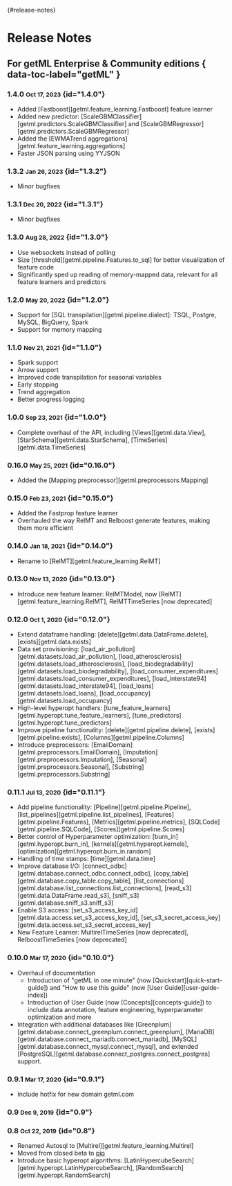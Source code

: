 [](){#release-notes}
# Release Notes

## For getML Enterprise & Community editions { data-toc-label="getML" }

### 1.4.0	<small>Oct 17, 2023</small> {id="1.4.0"}
- Added [Fastboost][getml.feature_learning.Fastboost] feature learner
- Added new predictor: [ScaleGBMClassifier][getml.predictors.ScaleGBMClassifier] and [ScaleGBMRegressor][getml.predictors.ScaleGBMRegressor]
- Added the [EWMATrend aggregations][getml.feature_learning.aggregations]
- Faster JSON parsing using YYJSON

### 1.3.2	<small>Jan 26, 2023</small> {id="1.3.2"}
- Minor bugfixes

### 1.3.1	<small>Dec 20, 2022</small> {id="1.3.1"}
- Minor bugfixes

### 1.3.0	<small>Aug 28, 2022</small> {id="1.3.0"}
- Use websockets instead of polling
- Size [threshold][getml.pipeline.Features.to_sql] for better visualization of feature code
- Significantly sped up reading of memory-mapped data, relevant for all feature learners and predictors

### 1.2.0	<small>May 20, 2022</small> {id="1.2.0"}
- Support for [SQL transpilation][getml.pipeline.dialect]: TSQL, Postgre, MySQL, BigQuery, Spark
- Support for memory mapping

### 1.1.0	<small>Nov 21, 2021</small> {id="1.1.0"}
- Spark support
- Arrow support
- Improved code transpilation for seasonal variables
- Early stopping
- Trend aggregation
- Better progress logging

### 1.0.0	<small>Sep 23, 2021</small> {id="1.0.0"}
- Complete overhaul of the API, including [Views][getml.data.View], [StarSchema][getml.data.StarSchema], [TimeSeries][getml.data.TimeSeries]

### 0.16.0 <small>May 25, 2021</small> {id="0.16.0"}
- Added the [Mapping preprocessor][getml.preprocessors.Mapping]

### 0.15.0 <small>Feb 23, 2021</small> {id="0.15.0"}
- Added the Fastprop feature learner
- Overhauled the way RelMT and Relboost generate features, making them more efficient

### 0.14.0 <small>Jan 18, 2021</small> {id="0.14.0"}
- Rename to [RelMT][getml.feature_learning.RelMT]


### 0.13.0 <small>Nov 13, 2020</small> {id="0.13.0"}

- Introduce new feature learner: RelMTModel, now [RelMT][getml.feature_learning.RelMT], RelMTTimeSeries [now deprecated]

### 0.12.0 <small>Oct 1, 2020</small> {id="0.12.0"}
- Extend dataframe handling: [delete][getml.data.DataFrame.delete], [exists][getml.data.exists]
- Data set provisioning: [load_air_pollution][getml.datasets.load_air_pollution], [load_atherosclerosis][getml.datasets.load_atherosclerosis], [load_biodegradability][getml.datasets.load_biodegradability], [load_consumer_expenditures][getml.datasets.load_consumer_expenditures], [load_interstate94][getml.datasets.load_interstate94], [load_loans][getml.datasets.load_loans], [load_occupancy][getml.datasets.load_occupancy]
- High-level hyperopt handlers: [tune_feature_learners][getml.hyperopt.tune_feature_learners], [tune_predictors][getml.hyperopt.tune_predictors]
- Improve pipeline functionality: [delete][getml.pipeline.delete], [exists][getml.pipeline.exists], [Columns][getml.pipeline.Columns] 
- Introduce preprocessors: [EmailDomain][getml.preprocessors.EmailDomain], [Imputation][getml.preprocessors.Imputation], [Seasonal][getml.preprocessors.Seasonal], [Substring][getml.preprocessors.Substring] 
### 0.11.1 <small>Jul 13, 2020</small> {id="0.11.1"}
- Add pipeline functionality: [Pipeline][getml.pipeline.Pipeline], [list_pipelines][getml.pipeline.list_pipelines], [Features][getml.pipeline.Features], [Metrics][getml.pipeline.metrics], [SQLCode][getml.pipeline.SQLCode], [Scores][getml.pipeline.Scores]
- Better control of Hyperparameter optimization: [burn_in][getml.hyperopt.burn_in], [kernels][getml.hyperopt.kernels], [optimization][getml.hyperopt.burn_in.random]
- Handling of time stamps: [time][getml.data.time]
- Improve database I/O: [connect_odbc][getml.database.connect_odbc.connect_odbc], [copy_table][getml.database.copy_table.copy_table], [list_connections][getml.database.list_connections.list_connections], [read_s3][getml.data.DataFrame.read_s3], [sniff_s3][getml.database.sniff_s3.sniff_s3]
- Enable S3 access: [set_s3_access_key_id][getml.data.access.set_s3_access_key_id], [set_s3_secret_access_key][getml.data.access.set_s3_secret_access_key]
- New Feature Learner: MultirelTimeSeries [now deprecated], RelboostTimeSeries [now deprecated]

### 0.10.0 <small>Mar 17, 2020</small> {id="0.10.0"}
- Overhaul of documentation 
    - Introduction of "getML in one minute" (now [Quickstart][quick-start-guide]) and "How to use this guide" (now [User Guide][user-guide-index])
    - Introduction of User Guide (now [Concepts][concepts-guide]) to include data annotation, feature engineering, hyperparameter optimization and more
- Integration with additional databases like [Greenplum][getml.database.connect_greenplum.connect_greenplum], [MariaDB][getml.database.connect_mariadb.connect_mariadb], [MySQL][getml.database.connect_mysql.connect_mysql], and extended [PostgreSQL][getml.database.connect_postgres.connect_postgres] support.
### 0.9.1	<small>Mar 17, 2020</small> {id="0.9.1"}
- Include hotfix for new domain getml.com
### 0.9	<small>Dec 9, 2019</small>  {id="0.9"}

### 0.8	<small>Oct 22, 2019</small> {id="0.8"}
- Renamed Autosql to [Multirel][getml.feature_learning.Multirel]
- Moved from closed beta to [pip](https://pypi.org/project/getml/)
- Introduce basic hyperopt algorithms: [LatinHypercubeSearch][getml.hyperopt.LatinHypercubeSearch], [RandomSearch][getml.hyperopt.RandomSearch]


